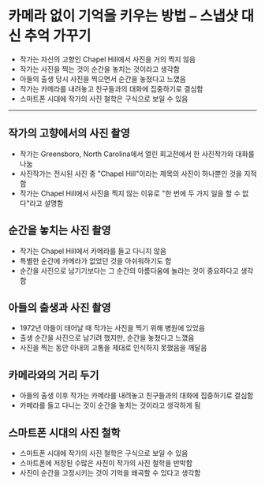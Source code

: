 # 카메라 없이 기억을 키우는 방법 – 스냅샷 대신 추억 가꾸기


* 작가는 자신의 고향인 Chapel Hill에서 사진을 거의 찍지 않음
* 작가는 사진을 찍는 것이 순간을 놓치는 것이라고 생각함
* 아들의 출생 당시 사진을 찍으면서 순간을 놓쳤다고 느꼈음
* 작가는 카메라를 내려놓고 친구들과의 대화에 집중하기로 결심함
* 스마트폰 시대에 작가의 사진 철학은 구식으로 보일 수 있음

---

작가의 고향에서의 사진 촬영
---------------

* 작가는 Greensboro, North Carolina에서 열린 회고전에서 한 사진작가와 대화를 나눔
* 사진작가는 전시된 사진 중 "Chapel Hill"이라는 제목의 사진이 하나뿐인 것을 지적함
* 작가는 Chapel Hill에서 사진을 찍지 않는 이유로 "한 번에 두 가지 일을 할 수 없다"라고 설명함

순간을 놓치는 사진 촬영
-------------

* 작가는 Chapel Hill에서 카메라를 들고 다니지 않음
* 특별한 순간에 카메라가 없었던 것을 아쉬워하기도 함
* 순간을 사진으로 남기기보다는 그 순간의 아름다움에 놀라는 것이 중요하다고 생각함

아들의 출생과 사진 촬영
-------------

* 1972년 아들이 태어날 때 작가는 사진을 찍기 위해 병원에 있었음
* 출생 순간을 사진으로 남기려 했지만, 순간을 놓쳤다고 느꼈음
* 사진을 찍는 동안 아내의 고통을 제대로 인식하지 못했음을 깨달음

카메라와의 거리 두기
-----------

* 아들의 출생 이후 작가는 카메라를 내려놓고 친구들과의 대화에 집중하기로 결심함
* 카메라를 들고 다니는 것이 순간을 놓치는 것이라고 생각하게 됨

스마트폰 시대의 사진 철학
--------------

* 스마트폰 시대에 작가의 사진 철학은 구식으로 보일 수 있음
* 스마트폰에 저장된 수많은 사진이 작가의 사진 철학을 반박함
* 사진이 순간을 고정시키는 것이 기억을 왜곡할 수 있다고 생각함
